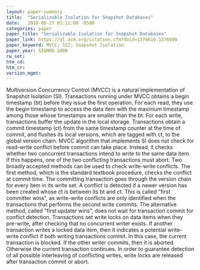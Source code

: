 ```yaml
---
layout: paper-summary
title:  "Serializable Isolation for Snapshot Databases"
date:   2018-06-27 01:11:00 -0500
categories: paper
paper_title: "Serializable Isolation for Snapshot Databases"
paper_link: https://dl.acm.org/citation.cfm?doid=1376616.1376690
paper_keyword: MVCC; SSI; Snapshot Isolation
paper_year: SIGMOD 2008
rw_set:
htm_cd:
htm_cr:
version_mgmt:
---
```


Multiversion Concurrency Control (MVCC) is a natural implementation of Snapshot Isolation (SI). Transactions
running under MVCC obtains a begin timestamp (bt) before they issue the first operation. For each read, they 
use the begin timestamp to access the data item with the maximum timestamp among those whose timestamps are 
smaller than the bt. For each write, transactions buffer the update in the local storage. Transactions obtain 
a commit timestamp (ct) from the same timestamp counter at the time of commit, and flushes its local versions, 
which are tagged with ct, to the global version chain. MVCC algorithm that implements SI does not check for 
read-write conflict before commit can take place. Instead, it checks whether two concurrent transactions intend 
to write to the same data item. If this happens, one of the two conflicting transactions must abort. Two broadly
accepted methods can be used to check write-write conflicts. The first method, which is the standard textbook 
procedure, checks the conflict at commit time. The committing transaction goes through the version chain for every 
item in its write set. A conflict is detected if a newer version has been created whose ct is between its bt and ct.
This is called "first committer wins", as write-write conflicts are only identified when the transactions that
performs the second write commits. The alternative method, called "first updater wins", does not wait for transaction 
commit for conflict detection. Transactions set write locks on data items when they pre-write, after checking that 
no concurrent writer exists. If another transaction writes a locked data item, then it indicates a potential write-write 
conflict if both writing transactions commit. In this case, the current transaction is blocked. If the other writer 
commits, then it is aborted. Otherwise the current transaction continues. In order to guarantee detection of all 
possible interleaving of conflicting writes, write locks are released after transaction commit or abort.